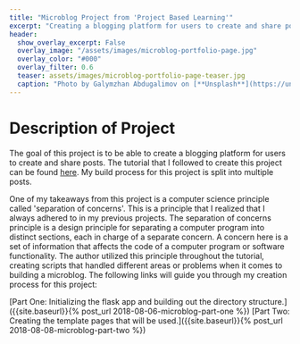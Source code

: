 ```yaml
---
title: "Microblog Project from 'Project Based Learning'"
excerpt: "Creating a blogging platform for users to create and share posts. "
header:
  show_overlay_excerpt: False
  overlay_image: "/assets/images/microblog-portfolio-page.jpg"
  overlay_color: "#000"
  overlay_filter: 0.6
  teaser: assets/images/microblog-portfolio-page-teaser.jpg
  caption: "Photo by Galymzhan Abdugalimov on [**Unsplash**](https://unsplash.com)"
---
```

# Description of Project

The goal of this project is to be able to create a blogging platform for users to create and share posts.  The tutorial that I followed to create this project can be found [here](https://blog.miguelgrinberg.com/post/the-flask-mega-tutorial-part-i-hello-world).  My build process for this project is split into multiple posts.  

One of my takeaways from this project is a computer science principle called 'separation of concerns'.  This is a principle that I realized that I always adhered to in my previous projects.  The separation of concerns principle is a design principle for separating a computer program into distinct sections, each in charge of a separate concern.  A concern here is a set of information that affects the code of a computer program or software functionality.  The author utilized this principle throughout the tutorial, creating scripts that handled different areas or problems when it comes to building a microblog.  The following links will guide you through my creation process for this project:

[Part One: Initializing the flask app and building out the directory structure.]({{site.baseurl}}{% post_url 2018-08-06-microblog-part-one %})
[Part Two: Creating the template pages that will be used.]({{site.baseurl}}{% post_url 2018-08-08-microblog-part-two %})
